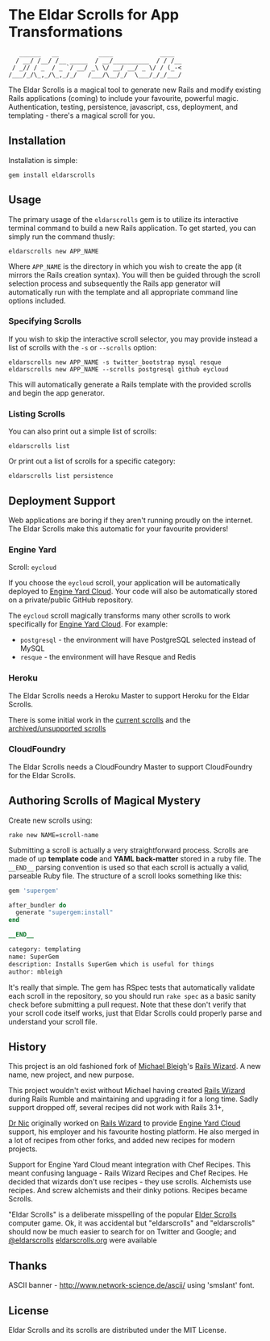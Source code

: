 # The Eldar Scrolls for App Transformations

```
   ______   __           ____             ____  
  / __/ /__/ /__ _____  / __/__________  / / /__
 / _// / _  / _ `/ __/ _\ \/ __/ __/ _ \/ / (_-<
/___/_/\_,_/\_,_/_/   /___/\__/_/  \___/_/_/___/
```

The Eldar Scrolls is a magical tool to generate new Rails and modify existing Rails applications (coming) to include your favourite, powerful magic. Authentication, testing, persistence, javascript, css, deployment, and templating - there's a magical scroll for you.

## Installation

Installation is simple:

    gem install eldarscrolls

## Usage

The primary usage of the `eldarscrolls` gem is to utilize its interactive terminal command to build a new Rails application. To get started, you can simply run the command thusly:

    eldarscrolls new APP_NAME

Where `APP_NAME` is the directory in which you wish to create the app (it mirrors the Rails creation syntax). You will then be guided through the scroll selection process and subsequently the Rails app generator will automatically run with the template and all appropriate command line options included.

### Specifying Scrolls

If you wish to skip the interactive scroll selector, you may provide instead a list of scrolls with the `-s` or `--scrolls` option:

    eldarscrolls new APP_NAME -s twitter_bootstrap mysql resque
    eldarscrolls new APP_NAME --scrolls postgresql github eycloud

This will automatically generate a Rails template with the provided scrolls and begin the app generator.

### Listing Scrolls

You can also print out a simple list of scrolls:

    eldarscrolls list

Or print out a list of scrolls for a specific category:

    eldarscrolls list persistence

## Deployment Support

Web applications are boring if they aren't running proudly on the internet. The Eldar Scrolls make this automatic for your favourite providers!

### Engine Yard

Scroll: `eycloud`

If you choose the `eycloud` scroll, your application will be automatically deployed to [Engine Yard Cloud][6]. Your code will also be automatically stored on a private/public GitHub repository.

The `eycloud` scroll magically transforms many other scrolls to work specifically for [Engine Yard Cloud][6]. For example:

* `postgresql` - the environment will have PostgreSQL selected instead of MySQL
* `resque` - the environment will have Resque and Redis

### Heroku

The Eldar Scrolls needs a Heroku Master to support Heroku for the Eldar Scrolls. 

There is some initial work in the [current scrolls][11] and the [archived/unsupported scrolls][12]

### CloudFoundry

The Eldar Scrolls needs a CloudFoundry Master to support CloudFoundry for the Eldar Scrolls. 

## Authoring Scrolls of Magical Mystery

Create new scrolls using:

    rake new NAME=scroll-name

Submitting a scroll is actually a very straightforward process. Scrolls are made of up **template code** and **YAML back-matter** stored in a ruby file. The `__END__` parsing convention is used so that each scroll is actually a valid, parseable Ruby file. The structure of a scroll looks something like this:

```ruby
gem 'supergem'

after_bundler do
  generate "supergem:install"
end

__END__

category: templating
name: SuperGem
description: Installs SuperGem which is useful for things
author: mbleigh
```

It's really that simple. The gem has RSpec tests that automatically validate each scroll in the repository, so you should run `rake spec` as a basic sanity check before submitting a pull request. Note that these don't verify that your scroll code itself works, just that Eldar Scrolls could properly parse and understand your scroll file.

## History

This project is an old fashioned fork of [Michael Bleigh][5]'s [Rails Wizard][4]. A new name, new project, and new purpose. 

This project wouldn't exist without Michael having created [Rails Wizard][4] during Rails Rumble and maintaining and upgrading it for a long time. Sadly support dropped off, several recipes did not work with Rails 3.1+, 

[Dr Nic][7] originally worked on [Rails Wizard][4] to provide [Engine Yard Cloud][6] support, his employer and his favourite hosting platform. He also merged in a lot of recipes from other forks, and added new recipes for modern projects.

Support for Engine Yard Cloud meant integration with Chef Recipes. This meant confusing language - Rails Wizard Recipes and Chef Recipes. He decided that wizards don't use recipes - they use scrolls. Alchemists use recipes. And screw alchemists and their dinky potions. Recipes became Scrolls.

"Eldar Scrolls" is a deliberate misspelling of the popular [Elder Scrolls][8] computer game. Ok, it was accidental but "eldarscrolls" and "eldarscrolls" should now be much easier to search for on Twitter and Google; and [@eldarscrolls][9] [eldarscrolls.org][1] were available

## Thanks

ASCII banner - http://www.network-science.de/ascii/ using 'smslant' font.

## License

Eldar Scrolls and its scrolls are distributed under the MIT License.

[1]:http://eldarscrolls.org/
[2]:https://github.com/drnic/eldarscrolls
[2]:https://github.com/drnic/eldarscrolls/tree/master/scrolls
[4]:https://github.com/intridea/rails_wizard
[5]:https://github.com/mbleigh
[6]:http://www.engineyard.com/products/cloud
[7]:http://drnicwilliams.com
[8]:http://www.elderscrolls.com/
[9]:https://twitter.com/elderscrolls
[11]:https://github.com/drnic/eldarscrolls/tree/master/scrolls
[12]:https://github.com/drnic/eldarscrolls/tree/master/scrolls/zzz
